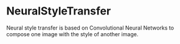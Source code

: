 # NeuralStyleTransfer
Neural style transfer is based on Convolutional Neural Networks to compose one image with the style of another image.
